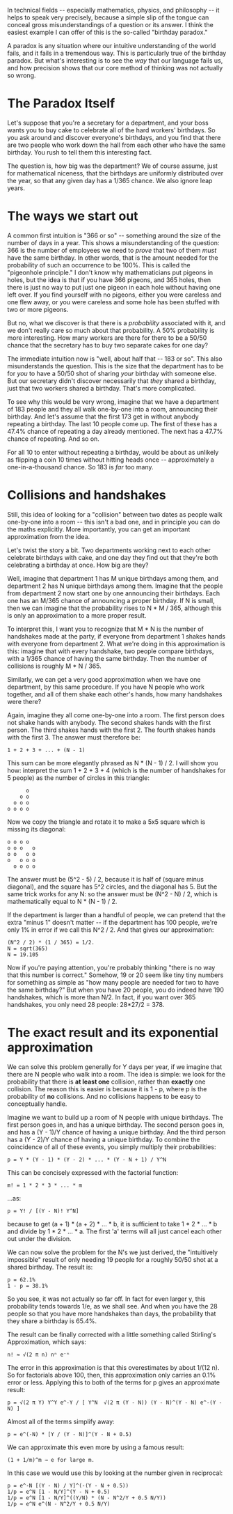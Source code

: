 In technical fields -- especially mathematics, physics, and philosophy -- it helps to speak very precisely, because a simple slip of the tongue can conceal gross misunderstandings of a question or its answer. I think the easiest example I can offer of this is the so-called "birthday paradox."

A paradox is any situation where our intuitive understanding of the world fails, and it fails in a tremendous way. This is particularly true of the birthday paradox. But what's interesting is to see the *way* that our language fails us, and how precision shows that our core method of thinking was not actually so wrong.

# The Paradox Itself #

Let's suppose that you're a secretary for a department, and your boss wants you to buy cake to celebrate all of the hard workers' birthdays. So you ask around and discover everyone's birthdays, and you find that there are two people who work down the hall from each other who have the same birthday. You rush to tell them this interesting fact.

The question is, how big was the department? We of course assume, just for mathematical niceness, that the birthdays are uniformly distributed over the year, so that any given day has a 1/365 chance. We also ignore leap years.

# The ways we start out

A common first intuition is "366 or so" -- something around the size of the number of days in a year. This shows a misunderstanding of the question: 366 is the number of employees we need to *prove* that two of them *must* have the same birthday. In other words, that is the amount needed for the probability of such an occurrence to be 100%. This is called the "pigeonhole principle." I don't know why mathematicians put pigeons in holes, but the idea is that if you have 366 pigeons, and 365 holes, then there is just no way to put just one pigeon in each hole without having one left over. If you find yourself with no pigeons, either you were careless and one flew away, or you were careless and some hole has been stuffed with two or more pigeons.

But no, what we discover is that there is a *probability* associated with it, and we don't really care so much about that probability. A 50% probability is more interesting. How many workers are there for there to be a 50/50 chance that the secretary has to buy two separate cakes for one day?

The immediate intuition now is "well, about half that -- 183 or so". This also misunderstands the question. This is the size that the department has to be for *you* to have a 50/50 shot of sharing *your* birthday with someone else. But our secretary didn't discover necessarily that *they* shared a birthday, just that two workers shared a birthday. That's more complicated.

To see why this would be very wrong, imagine that we have a department of 183 people and they all walk one-by-one into a room, announcing their birthday. And let's assume that the first 173 get in without anybody repeating a birthday. The last 10 people come up. The first of these has a 47.4% chance of repeating a day already mentioned. The next has a 47.7% chance of repeating. And so on.

For all 10 to enter without repeating a birthday, would be about as unlikely as flipping a coin 10 times without hitting heads once -- approximately a one-in-a-thousand chance. So 183 is *far* too many.

# Collisions and handshakes

Still, this idea of looking for a "collision" between two dates as people walk one-by-one into a room -- this isn't a bad one, and in principle you can do the maths explicitly. More importantly, you can get an important approximation from the idea.

Let's twist the story a bit. Two departments working next to each other celebrate birthdays with cake, and one day they find out that they're both celebrating a birthday at once. How big are they?

Well, imagine that department 1 has M unique birthdays among them, and department 2 has N unique birthdays among them. Imagine that the people from department 2 now start one by one announcing their birthdays. Each one has an M/365 chance of announcing a proper birthday. If N is small, then we can imagine that the probability rises to N * M / 365, although this is only an approximation to a more proper result. 

To interpret this, I want you to recognize that M * N is the number of handshakes made at the party, if everyone from department 1 shakes hands with everyone from department 2. What we're doing in this approximation is this: imagine that with every handshake, two people compare birthdays, with a 1/365 chance of having the same birthday. Then the number of collisions is roughly M * N / 365. 

Similarly, we can get a very good approximation when we have one department, by this same procedure. If you have N people who work together, and all of them shake each other's hands, how many handshakes were there?

Again, imagine they all come one-by-one into a room. The first person does not shake hands with anybody. The second shakes hands with the first person. The third shakes hands with the first 2. The fourth shakes hands with the first 3. The answer must therefore be:

    1 + 2 + 3 + ... + (N - 1)

This sum can be more elegantly phrased as N * (N - 1) / 2. I will show you how: interpret the sum 1 + 2 + 3 + 4 (which is the number of handshakes for 5 people) as the number of circles in this triangle:

          o
        o o
      o o o
    o o o o

Now we copy the triangle and rotate it to make a 5x5 square which is missing its diagonal:

    o o o o
    o o o   o
    o o   o o
    o   o o o
      o o o o

The answer must be (5^2 - 5) / 2, because it is half of (square minus diagonal), and the square has 5^2 circles, and the diagonal has 5. But the same trick works for any N: so the answer must be (N^2 - N) / 2, which is mathematically equal to N * (N - 1) / 2.

If the department is larger than a handful of people, we can pretend that the extra "minus 1" doesn't matter -- if the department has 100 people, we're only 1% in error if we call this N^2 / 2. And that gives our approximation:

    (N^2 / 2) * (1 / 365) = 1/2.
    N = sqrt(365)
    N = 19.105

Now if you're paying attention, you're probably thinking "there is no way that this number is correct." Somehow, 19 or 20 seem like tiny tiny numbers for something as simple as "how many people are needed for two to have the same birthday?" But when you have 20 people, you do indeed have 190 handshakes, which is more than N/2. In fact, if you want over 365 handshakes, you only need 28 people: 28*27/2 = 378.

# The exact result and its exponential approximation

We can solve this problem generally for Y days per year, if we imagine that there are N people who walk into a room. The idea is simple: we look for the probability that there is **at least one** collision, rather than **exactly** one collision. The reason this is easier is because it is 1 - p, where p is the probability of **no** collisions. And no collisions happens to be easy to conceptually handle.

Imagine we want to build up a room of N people with unique birthdays. The first person goes in, and has a unique birthday. The second person goes in, and has a (Y - 1)/Y chance of having a unique birthday. And the third person has a (Y - 2)/Y chance of having a unique birthday. To combine the coincidence of all of these events, you simply multiply their probabilities:

    p = Y * (Y - 1) * (Y - 2) * ... * (Y - N + 1) / Y^N

This can be concisely expressed with the factorial function:

    m! = 1 * 2 * 3 * ... * m

...as:

    p = Y! / [(Y - N)! Y^N]

because to get (a + 1) * (a + 2) * ... * b, it is sufficient to take 1 * 2 * ... * b and divide by 1 * 2 * ... * a. The first 'a' terms will all just cancel each other out under the division.

We can now solve the problem for the N's we just derived, the "intuitively impossible" result of only needing 19 people for a roughly 50/50 shot at a shared birthday. The result is:

    p = 62.1%
    1 - p = 38.1%

So you see, it was not actually so far off. In fact for even larger y, this probability tends towards 1/e, as we shall see. And when you have the 28 people so that you have more handshakes than days, the probability that they share a birthday is 65.4%.

The result can be finally corrected with a little something called Stirling's Approximation, which says:

    n! ≈ √(2 π n) nⁿ e⁻ⁿ 

The error in this approximation is that this overestimates by about 1/(12 n). So for factorials above 100, then, this approximation only carries an 0.1% error or less. Applying this to both of the terms for p gives an approximate result:

    p = √(2 π Y) Y^Y e^-Y / [ Y^N  √(2 π (Y - N)) (Y - N)^(Y - N) e^-(Y - N) ]

Almost all of the terms simplify away:

    p = e^(-N) * [Y / (Y - N)]^(Y - N + 0.5) 

We can approximate this even more by using a famous result:

    (1 + 1/m)^m → e for large m.

In this case we would use this by looking at the number given in reciprocal:

    p = e^-N [(Y - N) / Y]^(-(Y - N + 0.5))
    1/p = e^N [1 - N/Y]^(Y - N + 0.5)
    1/p = e^N [1 - N/Y]^((Y/N) * (N - N^2/Y + 0.5 N/Y))
    1/p ≈ e^N e^(N - N^2/Y + 0.5 N/Y)
    
